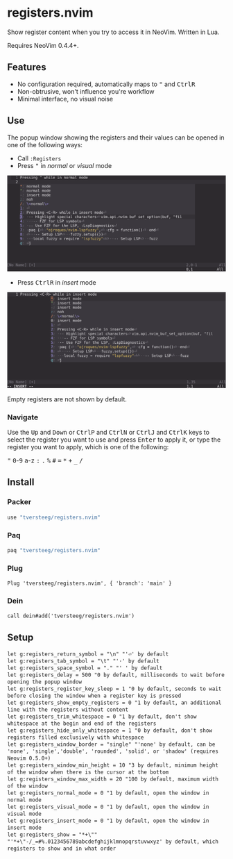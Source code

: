 # registers.nvim

Show register content when you try to access it in NeoVim. Written in Lua.

Requires NeoVim 0.4.4+.

## Features

- No configuration required, automatically maps to <kbd>"</kbd> and <kbd>Ctrl</kbd><kbd>R</kbd>
- Non-obtrusive, won't influence you're workflow
- Minimal interface, no visual noise

## Use

The popup window showing the registers and their values can be opened in one of the following ways:

- Call `:Registers`
- Press <kbd>"</kbd> in _normal_ or _visual_ mode

![normal](docs/normal.png?raw=true)

- Press <kbd>Ctrl</kbd><kbd>R</kbd> in _insert_ mode

![insert](docs/insert.png?raw=true)

Empty registers are not shown by default.

### Navigate

Use the <kbd>Up</kbd> and <kbd>Down</kbd> or <kbd>Ctrl</kbd><kbd>P</kbd> and <kbd>Ctrl</kbd><kbd>N</kbd> or <kbd>Ctrl</kbd><kbd>J</kbd> and <kbd>Ctrl</kbd><kbd>K</kbd> keys to select the register you want to use and press <kbd>Enter</kbd> to apply it, or type the register you want to apply, which is one of the following:

<kbd>"</kbd> <kbd>0</kbd>-<kbd>9</kbd> <kbd>a</kbd>-<kbd>z</kbd> <kbd>:</kbd> <kbd>.</kbd> <kbd>%</kbd> <kbd>#</kbd> <kbd>=</kbd> <kbd>*</kbd> <kbd>+</kbd> <kbd>_</kbd> <kbd>/</kbd>

## Install

### Packer

```lua
use "tversteeg/registers.nvim"
```

### Paq

```lua
paq "tversteeg/registers.nvim"
```

### Plug

```vim
Plug 'tversteeg/registers.nvim', { 'branch': 'main' }
```

### Dein

```vim
call dein#add('tversteeg/registers.nvim')
```

## Setup

```vim
let g:registers_return_symbol = "\n" "'⏎' by default
let g:registers_tab_symbol = "\t" "'·' by default
let g:registers_space_symbol = "." "' ' by default
let g:registers_delay = 500 "0 by default, milliseconds to wait before opening the popup window
let g:registers_register_key_sleep = 1 "0 by default, seconds to wait before closing the window when a register key is pressed
let g:registers_show_empty_registers = 0 "1 by default, an additional line with the registers without content
let g:registers_trim_whitespace = 0 "1 by default, don't show whitespace at the begin and end of the registers
let g:registers_hide_only_whitespace = 1 "0 by default, don't show registers filled exclusively with whitespace
let g:registers_window_border = "single" "'none' by default, can be 'none', 'single','double', 'rounded', 'solid', or 'shadow' (requires Neovim 0.5.0+)
let g:registers_window_min_height = 10 "3 by default, minimum height of the window when there is the cursor at the bottom
let g:registers_window_max_width = 20 "100 by default, maximum width of the window
let g:registers_normal_mode = 0 "1 by default, open the window in normal mode
let g:registers_visual_mode = 0 "1 by default, open the window in visual mode
let g:registers_insert_mode = 0 "1 by default, open the window in insert mode
let g:registers_show = "*+\"" "'*+\"-/_=#%.0123456789abcdefghijklmnopqrstuvwxyz' by default, which registers to show and in what order
```

